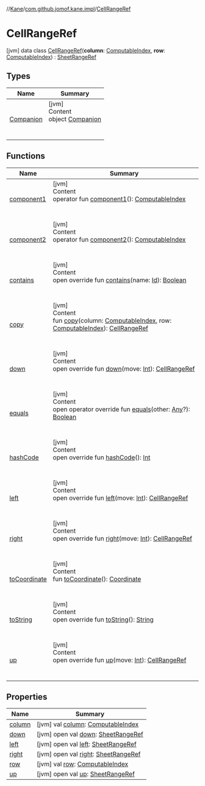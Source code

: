 //[Kane](../../index.md)/[com.github.jomof.kane.impl](../index.md)/[CellRangeRef](index.md)



# CellRangeRef  
 [jvm] data class [CellRangeRef](index.md)(**column**: [ComputableIndex](../-computable-index/index.md), **row**: [ComputableIndex](../-computable-index/index.md)) : [SheetRangeRef](../-sheet-range-ref/index.md)   


## Types  
  
|  Name|  Summary| 
|---|---|
| <a name="com.github.jomof.kane.impl/CellRangeRef.Companion///PointingToDeclaration/"></a>[Companion](-companion/index.md)| <a name="com.github.jomof.kane.impl/CellRangeRef.Companion///PointingToDeclaration/"></a>[jvm]  <br>Content  <br>object [Companion](-companion/index.md)  <br><br><br>


## Functions  
  
|  Name|  Summary| 
|---|---|
| <a name="com.github.jomof.kane.impl/CellRangeRef/component1/#/PointingToDeclaration/"></a>[component1](component1.md)| <a name="com.github.jomof.kane.impl/CellRangeRef/component1/#/PointingToDeclaration/"></a>[jvm]  <br>Content  <br>operator fun [component1](component1.md)(): [ComputableIndex](../-computable-index/index.md)  <br><br><br>
| <a name="com.github.jomof.kane.impl/CellRangeRef/component2/#/PointingToDeclaration/"></a>[component2](component2.md)| <a name="com.github.jomof.kane.impl/CellRangeRef/component2/#/PointingToDeclaration/"></a>[jvm]  <br>Content  <br>operator fun [component2](component2.md)(): [ComputableIndex](../-computable-index/index.md)  <br><br><br>
| <a name="com.github.jomof.kane.impl/CellRangeRef/contains/#kotlin.Any/PointingToDeclaration/"></a>[contains](contains.md)| <a name="com.github.jomof.kane.impl/CellRangeRef/contains/#kotlin.Any/PointingToDeclaration/"></a>[jvm]  <br>Content  <br>open override fun [contains](contains.md)(name: [Id](../index.md#%5Bcom.github.jomof.kane.impl%2FId%2F%2F%2FPointingToDeclaration%2F%5D%2FClasslikes%2F-1279169165)): [Boolean](https://kotlinlang.org/api/latest/jvm/stdlib/kotlin/-boolean/index.html)  <br><br><br>
| <a name="com.github.jomof.kane.impl/CellRangeRef/copy/#com.github.jomof.kane.impl.ComputableIndex#com.github.jomof.kane.impl.ComputableIndex/PointingToDeclaration/"></a>[copy](copy.md)| <a name="com.github.jomof.kane.impl/CellRangeRef/copy/#com.github.jomof.kane.impl.ComputableIndex#com.github.jomof.kane.impl.ComputableIndex/PointingToDeclaration/"></a>[jvm]  <br>Content  <br>fun [copy](copy.md)(column: [ComputableIndex](../-computable-index/index.md), row: [ComputableIndex](../-computable-index/index.md)): [CellRangeRef](index.md)  <br><br><br>
| <a name="com.github.jomof.kane.impl/CellRangeRef/down/#kotlin.Int/PointingToDeclaration/"></a>[down](down.md)| <a name="com.github.jomof.kane.impl/CellRangeRef/down/#kotlin.Int/PointingToDeclaration/"></a>[jvm]  <br>Content  <br>open override fun [down](down.md)(move: [Int](https://kotlinlang.org/api/latest/jvm/stdlib/kotlin/-int/index.html)): [CellRangeRef](index.md)  <br><br><br>
| <a name="kotlin/Any/equals/#kotlin.Any?/PointingToDeclaration/"></a>[equals](../../com.github.jomof.kane.impl.visitor/-difference-visitor/index.md#%5Bkotlin%2FAny%2Fequals%2F%23kotlin.Any%3F%2FPointingToDeclaration%2F%5D%2FFunctions%2F-1279169165)| <a name="kotlin/Any/equals/#kotlin.Any?/PointingToDeclaration/"></a>[jvm]  <br>Content  <br>open operator override fun [equals](../../com.github.jomof.kane.impl.visitor/-difference-visitor/index.md#%5Bkotlin%2FAny%2Fequals%2F%23kotlin.Any%3F%2FPointingToDeclaration%2F%5D%2FFunctions%2F-1279169165)(other: [Any](https://kotlinlang.org/api/latest/jvm/stdlib/kotlin/-any/index.html)?): [Boolean](https://kotlinlang.org/api/latest/jvm/stdlib/kotlin/-boolean/index.html)  <br><br><br>
| <a name="kotlin/Any/hashCode/#/PointingToDeclaration/"></a>[hashCode](../../com.github.jomof.kane.impl.visitor/-difference-visitor/index.md#%5Bkotlin%2FAny%2FhashCode%2F%23%2FPointingToDeclaration%2F%5D%2FFunctions%2F-1279169165)| <a name="kotlin/Any/hashCode/#/PointingToDeclaration/"></a>[jvm]  <br>Content  <br>open override fun [hashCode](../../com.github.jomof.kane.impl.visitor/-difference-visitor/index.md#%5Bkotlin%2FAny%2FhashCode%2F%23%2FPointingToDeclaration%2F%5D%2FFunctions%2F-1279169165)(): [Int](https://kotlinlang.org/api/latest/jvm/stdlib/kotlin/-int/index.html)  <br><br><br>
| <a name="com.github.jomof.kane.impl/CellRangeRef/left/#kotlin.Int/PointingToDeclaration/"></a>[left](left.md)| <a name="com.github.jomof.kane.impl/CellRangeRef/left/#kotlin.Int/PointingToDeclaration/"></a>[jvm]  <br>Content  <br>open override fun [left](left.md)(move: [Int](https://kotlinlang.org/api/latest/jvm/stdlib/kotlin/-int/index.html)): [CellRangeRef](index.md)  <br><br><br>
| <a name="com.github.jomof.kane.impl/CellRangeRef/right/#kotlin.Int/PointingToDeclaration/"></a>[right](right.md)| <a name="com.github.jomof.kane.impl/CellRangeRef/right/#kotlin.Int/PointingToDeclaration/"></a>[jvm]  <br>Content  <br>open override fun [right](right.md)(move: [Int](https://kotlinlang.org/api/latest/jvm/stdlib/kotlin/-int/index.html)): [CellRangeRef](index.md)  <br><br><br>
| <a name="com.github.jomof.kane.impl/CellRangeRef/toCoordinate/#/PointingToDeclaration/"></a>[toCoordinate](to-coordinate.md)| <a name="com.github.jomof.kane.impl/CellRangeRef/toCoordinate/#/PointingToDeclaration/"></a>[jvm]  <br>Content  <br>fun [toCoordinate](to-coordinate.md)(): [Coordinate](../-coordinate/index.md)  <br><br><br>
| <a name="com.github.jomof.kane.impl/CellRangeRef/toString/#/PointingToDeclaration/"></a>[toString](to-string.md)| <a name="com.github.jomof.kane.impl/CellRangeRef/toString/#/PointingToDeclaration/"></a>[jvm]  <br>Content  <br>open override fun [toString](to-string.md)(): [String](https://kotlinlang.org/api/latest/jvm/stdlib/kotlin/-string/index.html)  <br><br><br>
| <a name="com.github.jomof.kane.impl/CellRangeRef/up/#kotlin.Int/PointingToDeclaration/"></a>[up](up.md)| <a name="com.github.jomof.kane.impl/CellRangeRef/up/#kotlin.Int/PointingToDeclaration/"></a>[jvm]  <br>Content  <br>open override fun [up](up.md)(move: [Int](https://kotlinlang.org/api/latest/jvm/stdlib/kotlin/-int/index.html)): [CellRangeRef](index.md)  <br><br><br>


## Properties  
  
|  Name|  Summary| 
|---|---|
| <a name="com.github.jomof.kane.impl/CellRangeRef/column/#/PointingToDeclaration/"></a>[column](column.md)| <a name="com.github.jomof.kane.impl/CellRangeRef/column/#/PointingToDeclaration/"></a> [jvm] val [column](column.md): [ComputableIndex](../-computable-index/index.md)   <br>
| <a name="com.github.jomof.kane.impl/CellRangeRef/down/#/PointingToDeclaration/"></a>[down](index.md#%5Bcom.github.jomof.kane.impl%2FCellRangeRef%2Fdown%2F%23%2FPointingToDeclaration%2F%5D%2FProperties%2F-1279169165)| <a name="com.github.jomof.kane.impl/CellRangeRef/down/#/PointingToDeclaration/"></a> [jvm] open val [down](index.md#%5Bcom.github.jomof.kane.impl%2FCellRangeRef%2Fdown%2F%23%2FPointingToDeclaration%2F%5D%2FProperties%2F-1279169165): [SheetRangeRef](../-sheet-range-ref/index.md)   <br>
| <a name="com.github.jomof.kane.impl/CellRangeRef/left/#/PointingToDeclaration/"></a>[left](index.md#%5Bcom.github.jomof.kane.impl%2FCellRangeRef%2Fleft%2F%23%2FPointingToDeclaration%2F%5D%2FProperties%2F-1279169165)| <a name="com.github.jomof.kane.impl/CellRangeRef/left/#/PointingToDeclaration/"></a> [jvm] open val [left](index.md#%5Bcom.github.jomof.kane.impl%2FCellRangeRef%2Fleft%2F%23%2FPointingToDeclaration%2F%5D%2FProperties%2F-1279169165): [SheetRangeRef](../-sheet-range-ref/index.md)   <br>
| <a name="com.github.jomof.kane.impl/CellRangeRef/right/#/PointingToDeclaration/"></a>[right](index.md#%5Bcom.github.jomof.kane.impl%2FCellRangeRef%2Fright%2F%23%2FPointingToDeclaration%2F%5D%2FProperties%2F-1279169165)| <a name="com.github.jomof.kane.impl/CellRangeRef/right/#/PointingToDeclaration/"></a> [jvm] open val [right](index.md#%5Bcom.github.jomof.kane.impl%2FCellRangeRef%2Fright%2F%23%2FPointingToDeclaration%2F%5D%2FProperties%2F-1279169165): [SheetRangeRef](../-sheet-range-ref/index.md)   <br>
| <a name="com.github.jomof.kane.impl/CellRangeRef/row/#/PointingToDeclaration/"></a>[row](row.md)| <a name="com.github.jomof.kane.impl/CellRangeRef/row/#/PointingToDeclaration/"></a> [jvm] val [row](row.md): [ComputableIndex](../-computable-index/index.md)   <br>
| <a name="com.github.jomof.kane.impl/CellRangeRef/up/#/PointingToDeclaration/"></a>[up](index.md#%5Bcom.github.jomof.kane.impl%2FCellRangeRef%2Fup%2F%23%2FPointingToDeclaration%2F%5D%2FProperties%2F-1279169165)| <a name="com.github.jomof.kane.impl/CellRangeRef/up/#/PointingToDeclaration/"></a> [jvm] open val [up](index.md#%5Bcom.github.jomof.kane.impl%2FCellRangeRef%2Fup%2F%23%2FPointingToDeclaration%2F%5D%2FProperties%2F-1279169165): [SheetRangeRef](../-sheet-range-ref/index.md)   <br>

